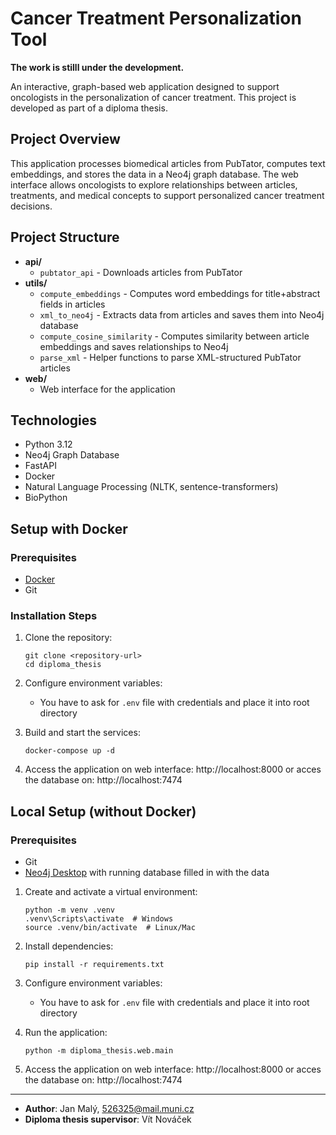 # Cancer Treatment Personalization Tool
**The work is stilll under the development.**


An interactive, graph-based web application designed to support oncologists in the personalization of cancer treatment. This project is developed as part of a diploma thesis.

## Project Overview

This application processes biomedical articles from PubTator, computes text embeddings, and stores the data in a Neo4j graph database. The web interface allows oncologists to explore relationships between articles, treatments, and medical concepts to support personalized cancer treatment decisions.

## Project Structure

- **api/**
  - `pubtator_api` - Downloads articles from PubTator
- **utils/**
  - `compute_embeddings` - Computes word embeddings for title+abstract fields in articles
  - `xml_to_neo4j` - Extracts data from articles and saves them into Neo4j database
  - `compute_cosine_similarity` - Computes similarity between article embeddings and saves relationships to Neo4j
  - `parse_xml` - Helper functions to parse XML-structured PubTator articles
- **web/**
  - Web interface for the application

## Technologies

- Python 3.12
- Neo4j Graph Database
- FastAPI
- Docker
- Natural Language Processing (NLTK, sentence-transformers)
- BioPython

## Setup with Docker

### Prerequisites

- [Docker](https://www.docker.com/get-started)
- Git

### Installation Steps

1. Clone the repository:
   ```
   git clone <repository-url>
   cd diploma_thesis
   ```

2. Configure environment variables:
   - You have to ask for `.env` file with credentials and place it into root directory

3. Build and start the services:
   ```
   docker-compose up -d
   ```

4. Access the application on web interface: http://localhost:8000 or acces the database on: http://localhost:7474


## Local Setup (without Docker)

### Prerequisites

- Git
- [Neo4j Desktop](https://neo4j.com/download/neo4j-desktop/?edition=desktop&flavour=winstall64&release=2.0.3&offline=false) with running database filled in with the data

1. Create and activate a virtual environment:
   ```
   python -m venv .venv
   .venv\Scripts\activate  # Windows
   source .venv/bin/activate  # Linux/Mac
   ```

2. Install dependencies:
   ```
   pip install -r requirements.txt
   ```

3. Configure environment variables:
   - You have to ask for `.env` file with credentials and place it into root directory

4. Run the application:
   ```
   python -m diploma_thesis.web.main
   ```
5. Access the application on web interface: http://localhost:8000 or acces the database on: http://localhost:7474

---

- **Author**: Jan Malý, 526325@mail.muni.cz
- **Diploma thesis supervisor**: Vít Nováček
